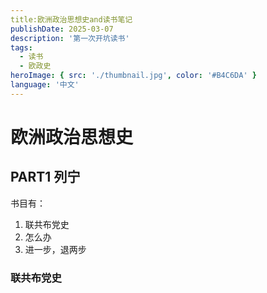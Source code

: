 ```yaml
---
title:欧洲政治思想史and读书笔记
publishDate: 2025-03-07 
description: '第一次开坑读书'
tags:
  - 读书
  - 欧政史
heroImage: { src: './thumbnail.jpg', color: '#B4C6DA' }
language: '中文'
---
```

# 欧洲政治思想史

## PART1 列宁

书目有：
  
1. 联共布党史
2. 怎么办
3. 进一步，退两步


### 联共布党史    
    
        
    

